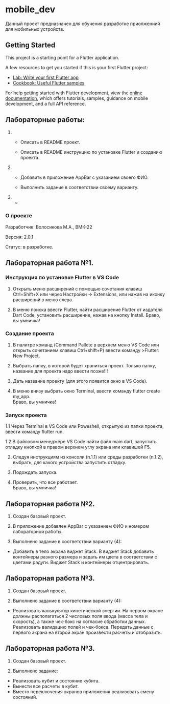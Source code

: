 # mobile_dev

Данный проект предназначен для обучения разработке приолжениий для мобильных устройств.

## Getting Started

This project is a starting point for a Flutter application.

A few resources to get you started if this is your first Flutter project:

- [Lab: Write your first Flutter app](https://docs.flutter.dev/get-started/codelab)
- [Cookbook: Useful Flutter samples](https://docs.flutter.dev/cookbook)

For help getting started with Flutter development, view the
[online documentation](https://docs.flutter.dev/), which offers tutorials,
samples, guidance on mobile development, and a full API reference.

## Лабораторные работы:
 1. 
    - Описать в README проект.

    - Описать в README инструкцию по установке Flutter и созданию проекта.

2. 
    - Добавить в приложение AppBar с указанием своего ФИО.

    - Выполнить задание в соответствии своему варианту.

3.
    - 


### О проекте

Разработчик: Волосикова М.А., ВМК-22

Версия: 2.0.1

Статус: в разработке.

## Лабораторная работа №1.

### Инструкция по установке Flutter в VS Code

1. Открыть меню расширений с помощью сочетания клавиш Ctrl+Shift+X 
или через Настройки -> Extensions, или нажав на иконку расширений в меню слева.  

2. В меню поиска ввести Flutter, найти расширение Flutter от издателя Dart Code,
установить расширение, нажав на кнопку Install.
Браво, вы умничка!

### Создание проекта  

1. В палитре команд (Command Pallete в верхнем меню VS Code или открыть сочетанием клавиш Ctrl+shift+P) 
ввести команду >Flutter: New Project.

2. Выбрать папку, в которой будет храниться проект. 
Только папку, название для проекта надо ввести позже!!!

3. Дать название проекту (для этого появится окно в VS Code).

4. В меню внизу выбрать окно Terminal, ввести команду flutter create my_app.  
Браво, вы умничка!

### Запуск проекта

1.1 Через Terminal в VS Code или Poweshell, открытую из папки проекта, ввести команду flutter run.

1.2 В файловом менеджере VS Code найти файл main.dart, запустить отладку кнопкой 
в правом верхнем углу экрана или клавишей F5.

2. Следуя инструкциям из консоли (п.1.1) или среды разработки (п.1.2), 
выбрать, для какого устройства запустить отладку.

3. Подождать запуска.

4. Проверить, что все работает.  
Браво, вы умничка!


## Лабораторная работа №2.

1. Создан базовый проект.

2. В приложение добавлен AppBar с указанием ФИО и номером лабораторной работы.

3. Выполнено задание в соответствии варианту (4):  
- Добавить в тело экрана виджет Stack. В виджет Stack добавить контейнеры разного размера и задать им цвета в соответствии с цветами радуги. Виджет Stack и контейнеры отцентрировать.


## Лабораторная работа №3.

1. Создан базовый проект.

2. Выполнено задание в соответствии варианту (4):  
- Реализовать калькулятор кинетической энергии. На первом экране должны располагаться 2 числовых поля ввода (масса тела и скорость), а также чек-бокс на согласие обработки данных. Реализовать валидацию полей и чек-бокса. Передать данные с первого экрана на второй экран произвести расчеты и отобразить. 


## Лабораторная работа №3.

1. Создан базовый проект.

2. Выполнено задание:
- Реализовать кубит и состояние кубита. 
- Вынести все расчеты в кубит. 
- Вместо переключения экранов приложения реализовать смену состояний.


